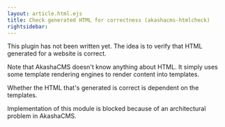 ```yaml
---
layout: article.html.ejs
title: Check generated HTML for correctness (akashacms-htmlcheck)
rightsidebar:
---
```


This plugin has not been written yet.  The idea is to verify that HTML generated for a website is correct.

Note that AkashaCMS doesn't know anything about HTML.  It simply uses some template rendering engines to render content into templates.

Whether the HTML that's generated is correct is dependent on the templates.

Implementation of this module is blocked because of an architectural problem in AkashaCMS.